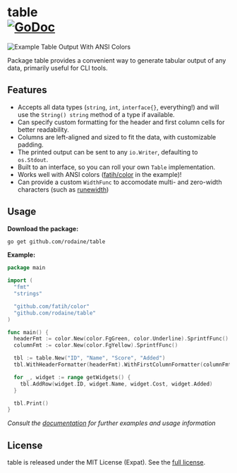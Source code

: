 # table <br/> [![GoDoc](https://godoc.org/github.com/rodaine/table?status.svg)](https://godoc.org/github.com/rodaine/table)

![Example Table Output With ANSI Colors](http://res.cloudinary.com/rodaine/image/upload/v1442524799/go-table-example0.png)

Package table provides a convenient way to generate tabular output of any data, primarily useful for CLI tools.

## Features

- Accepts all data types (`string`, `int`, `interface{}`, everything!) and will use the `String() string` method of a type if available.
- Can specify custom formatting for the header and first column cells for better readability.
- Columns are left-aligned and sized to fit the data, with customizable padding.
- The printed output can be sent to any `io.Writer`, defaulting to `os.Stdout`.
- Built to an interface, so you can roll your own `Table` implementation.
- Works well with ANSI colors ([fatih/color](https://github.com/fatih/color) in the example)!
- Can provide a custom `WidthFunc` to accomodate multi- and zero-width characters (such as [runewidth](https://github.com/mattn/go-runewidth))

## Usage

**Download the package:**

```sh
go get github.com/rodaine/table
```

**Example:**

```go
package main

import (
  "fmt"
  "strings"

  "github.com/fatih/color"
  "github.com/rodaine/table"
)

func main() {
  headerFmt := color.New(color.FgGreen, color.Underline).SprintfFunc()
  columnFmt := color.New(color.FgYellow).SprintfFunc()

  tbl := table.New("ID", "Name", "Score", "Added")
  tbl.WithHeaderFormatter(headerFmt).WithFirstColumnFormatter(columnFmt)

  for _, widget := range getWidgets() {
    tbl.AddRow(widget.ID, widget.Name, widget.Cost, widget.Added)
  }

  tbl.Print()
}
```

_Consult the [documentation](https://godoc.org/github.com/rodaine/table) for further examples and usage information_

## License

table is released under the MIT License (Expat). See the [full license](https://github.com/rodaine/table/blob/master/license).
